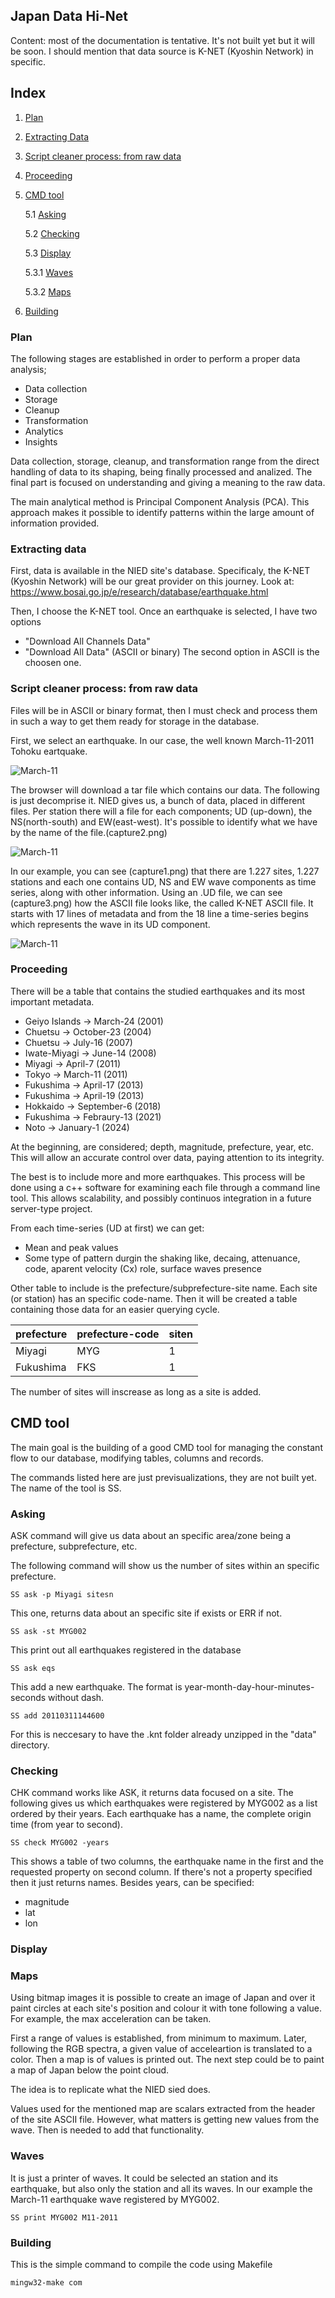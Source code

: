 ## Japan Data Hi-Net

Content: most of the documentation is tentative. It's not built yet but it will be soon.
I should mention that data source is K-NET (Kyoshin Network) in specific.

## Index

1.  [Plan](#Plan)
3.  [Extracting Data](#Extracting-data)
4.  [Script cleaner process: from raw data](#Script-cleaner-process:-from-raw-data)
5.  [Proceeding](#Proceeding)
6.  [CMD tool](#CMD-tool)

    5.1 [Asking](#Asking)
    
    5.2 [Checking](#Checking)
    
    5.3 [Display](#Display)

     5.3.1 [Waves](#Waves)
    
     5.3.2 [Maps](#Maps)
    
        
8.  [Building](#Building)       

### Plan
The following stages are established in order to perform a proper data analysis;

* Data collection
* Storage
* Cleanup
* Transformation
* Analytics
* Insights

Data collection, storage, cleanup, and transformation range from the direct handling of data to its shaping, being finally processed and analized. The final part is focused on understanding and giving a meaning to the raw data.

The main analytical method is Principal Component Analysis (PCA). This approach makes it possible to identify patterns within the large amount of information provided.

### Extracting data
First, data is available in the NIED site's database. Specificaly, the K-NET (Kyoshin Network) will be our great provider on this journey. Look at: https://www.bosai.go.jp/e/research/database/earthquake.html

Then, I choose the K-NET tool. Once an earthquake is selected, I have two options
* "Download All Channels Data"
* "Download All Data" (ASCII or binary)
The second option in ASCII is the choosen one.

### Script cleaner process: from raw data
Files will be in ASCII or binary format, then I must check and process them in such a way to get them ready for storage in the database.

First, we select an earthquake. In our case, the well known March-11-2011 Tohoku eartquake. 

![March-11](capture1.png)

The browser will download a tar file which contains our data. The following is just decomprise it.
NIED gives us, a bunch of data, placed in different files. Per station there will a file for each components; UD (up-down), the NS(north-south) and EW(east-west). It's possible to identify what we have by the name of the file.(capture2.png)

![March-11](capture2.png)

In our example, you can see (capture1.png) that there are 1.227 sites, 1.227 stations and each one contains UD, NS and EW wave components as time series, along with other information.
Using an .UD file, we can see (capture3.png) how the ASCII file looks like, the called K-NET ASCII file. It starts with 17 lines of metadata and from the 18 line a time-series begins which represents the wave in its UD component.

![March-11](capture3.png)

### Proceeding
There will be a table that contains the studied earthquakes and its most important metadata.

* Geiyo Islands -> March-24 (2001)
* Chuetsu -> October-23 (2004)
* Chuetsu -> July-16 (2007)
* Iwate-Miyagi -> June-14 (2008)
* Miyagi -> April-7 (2011)
* Tokyo -> March-11 (2011)
* Fukushima -> April-17 (2013)
* Fukushima -> April-19 (2013)
* Hokkaido -> September-6 (2018)
* Fukushima -> Febraury-13 (2021)
* Noto -> January-1 (2024)

At the beginning, are considered; depth, magnitude, prefecture, year, etc. This will allow an accurate control over data, paying attention to its integrity.

The best is to include more and more earthquakes. This process will be done using a c++ software for examining each file through a command line tool. This allows scalability, and possibly continuos integration in a future server-type project.

From each time-series (UD at first) we can get:
* Mean and peak values
* Some type of pattern durgin the shaking like, decaing, attenuance, code, aparent velocity (Cx) role, surface waves presence

Other table to include is the prefecture/subprefecture-site name. Each site (or station) has an specific code-name. Then it will be created a table containing those data for an easier querying cycle.

|  prefecture  |  prefecture-code  |  siten  | 
|  ----  |  ----  |----  
|  Miyagi  |  MYG  |  1  |
|  Fukushima  |  FKS  |  1  |

The number of sites will inscrease as long as a site is added.

## CMD tool
The main goal is the building of a good CMD tool for managing the constant flow to our database, modifying tables, columns and records. 

The commands listed here are just previsualizations, they are not built yet. The name of the tool is SS.

### Asking

ASK command will give us data about an specific area/zone being a prefecture, subprefecture, etc. 

The following command will show us the number of sites within an specific prefecture.
```
SS ask -p Miyagi sitesn
```

This one, returns data about an specific site if exists or ERR if not.
```
SS ask -st MYG002
```

This print out all earthquakes registered in the database
```
SS ask eqs
```

This add a new earthquake. The format is year-month-day-hour-minutes-seconds without dash.
```
SS add 20110311144600
```
For this is neccesary to have the .knt folder already unzipped in the "data" directory.

### Checking

CHK command works like ASK, it returns data focused on a site. The following gives us which earthquakes were registered by MYG002 as a list ordered by their years. Each earthquake has a name, the complete origin time (from year to second).

```
SS check MYG002 -years
```
This shows a table of two columns, the earthquake name in the first and the requested property on second column. If there's not a property specified then it just returns names. Besides years, can be specified:

* magnitude
* lat
* lon

### Display

### Maps

Using bitmap images it is possible to create an image of Japan and over it paint circles at each site's position and colour it with tone following a value. For example, the max acceleration can be taken. 

First a range of values is established, from minimum to maximum. Later, following the RGB spectra, a given value of acceleartion is translated to a color. Then a map is of values is printed out. The next step could be to paint a map of Japan below the point cloud.

The idea is to replicate what the NIED sied does.

Values used for the mentioned map are scalars extracted from the header of the site ASCII file. However, what matters is getting new values from the wave. Then is needed to add that functionality.

### Waves
It is just a printer of waves. It could be selected an station and its earthquake, but also only the station and all its waves. In our example the March-11 earthquake wave registered by MYG002.

```
SS print MYG002 M11-2011
```

### Building

This is the simple command to compile the code using Makefile
```
mingw32-make com
```

